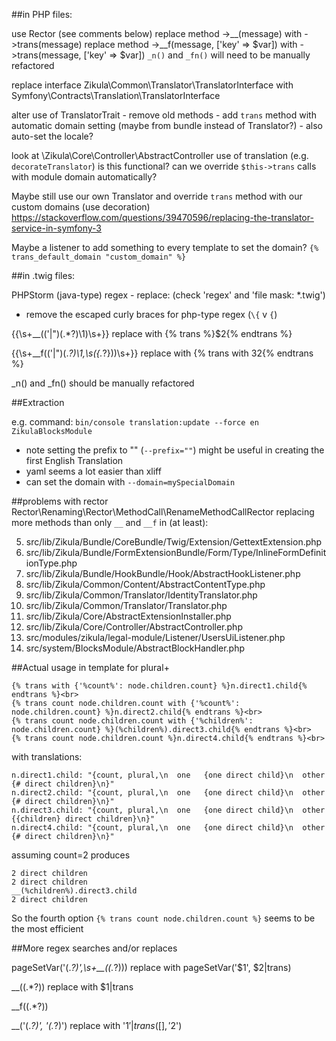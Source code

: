 ##in PHP files:

use Rector (see comments below)
replace method ->__(message) with ->trans(message)
replace method ->__f(message, ['key' => $var]) with ->trans(message, ['key' => $var])
`_n()` and `_fn()` will need to be manually refactored

replace interface Zikula\Common\Translator\TranslatorInterface
    with Symfony\Contracts\Translation\TranslatorInterface
    
alter use of TranslatorTrait
    - remove old methods
    - add `trans` method with automatic domain setting (maybe from bundle instead of Translator?)
    - also auto-set the locale?

look at \Zikula\Core\Controller\AbstractController use of translation (e.g. `decorateTranslator`) is this functional?
 can we override `$this->trans` calls with module domain automatically?

Maybe still use our own Translator and override `trans` method with our custom domains (use decoration)
  https://stackoverflow.com/questions/39470596/replacing-the-translator-service-in-symfony-3

Maybe a listener to add something to every template to set the domain?
    `{% trans_default_domain "custom_domain" %}`

##in .twig files:

PHPStorm (java-type) regex - replace: (check 'regex' and 'file mask: *.twig')
  - remove the escaped curly braces for php-type regex (`\{` v `{`)

\{\{\s+__\(('|")(.*?)\1\)\s+\}\}
replace with 
\{% trans %\}$2\{% endtrans %\}


\{\{\s+__f\(('|")(.*?)\1,\s(\{.*?\})\)\s+\}\}
replace with
\{% trans with $3 %\}$2\{% endtrans %\}

_n() and _fn() should be manually refactored


##Extraction

e.g. command: `bin/console translation:update --force en ZikulaBlocksModule`
 - note setting the prefix to "" (`--prefix=""`) might be useful in creating the first English Translation
 - yaml seems a lot easier than xliff
 - can set the domain with `--domain=mySpecialDomain`


##problems with rector Rector\Renaming\Rector\MethodCall\RenameMethodCallRector
replacing more methods than only `__` and `__f` in (at least):

5) src/lib/Zikula/Bundle/CoreBundle/Twig/Extension/GettextExtension.php
16) src/lib/Zikula/Bundle/FormExtensionBundle/Form/Type/InlineFormDefinitionType.php
17) src/lib/Zikula/Bundle/HookBundle/Hook/AbstractHookListener.php
20) src/lib/Zikula/Common/Content/AbstractContentType.php
21) src/lib/Zikula/Common/Translator/IdentityTranslator.php
22) src/lib/Zikula/Common/Translator/Translator.php
23) src/lib/Zikula/Core/AbstractExtensionInstaller.php
24) src/lib/Zikula/Core/Controller/AbstractController.php
26) src/modules/zikula/legal-module/Listener/UsersUiListener.php
38) src/system/BlocksModule/AbstractBlockHandler.php

##Actual usage in template for plural+

    {% trans with {'%count%': node.children.count} %}n.direct1.child{% endtrans %}<br>
    {% trans count node.children.count with {'%count%': node.children.count} %}n.direct2.child{% endtrans %}<br>
    {% trans count node.children.count with {'%children%': node.children.count} %}(%children%).direct3.child{% endtrans %}<br>
    {% trans count node.children.count %}n.direct4.child{% endtrans %}<br>

with translations:

    n.direct1.child: "{count, plural,\n  one   {one direct child}\n  other {# direct children}\n}"
    n.direct2.child: "{count, plural,\n  one   {one direct child}\n  other {# direct children}\n}"
    n.direct3.child: "{count, plural,\n  one   {one direct child}\n  other {{children} direct children}\n}"
    n.direct4.child: "{count, plural,\n  one   {one direct child}\n  other {# direct children}\n}"

assuming count=2 produces

    2 direct children
    2 direct children
    __(%children%).direct3.child
    2 direct children

So the fourth option `{% trans count node.children.count %}` seems to be the most efficient

##More regex searches and/or replaces

pageSetVar\('(.*?)',\s+__\((.*?)\)\)
replace with
pageSetVar\('$1', $2|trans\)

__\((.*?)\)
replace with
$1|trans

__f\((.*?)\) 

__\('(.*?)', '(.*?)'\)
replace with 
'$1'|trans([], '$2')

